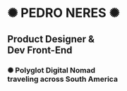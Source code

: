 
<h1> ✺ PEDRO NERES ✺ </h1>
<h2>Product Designer &<br>
Dev Front-End</h2>
<h3>✺ Polyglot Digital Nomad<br>traveling across South America</h3>

